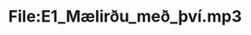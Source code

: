---
title: File:E1_Mælirðu_með_því.mp3
recording of: Mælirðu með því?
reading speed: slow
speaker: E
license: CC0
---